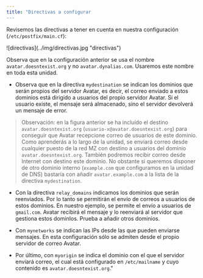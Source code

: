 ```yaml
---
title: "Directivas a configurar 
---
```


Revisemos las directivas a tener en cuenta en nuestra configuración (`/etc/postfix/main.cf`): 

!\[directivas\](../img/directivas.jpg "directivas") 

Observa que en la configuración anterior se usa el nombre `avatar.doesntexist.org` y no `avatar.dynalias.com`. Usaremos este nombre en toda esta unidad. 

* Observa que en la directiva `mydestination` se indican los dominios que serán propios del servidor Avatar, es decir, el correo enviado a estos dominios está dirigido a usuarios del propio servidor Avatar. Si el usuario existe, el mensaje será almacenado, sino el servidor devolverá un mensaje de error. 

> Observación: en la figura anterior se ha incluído el destino `avatar.doesntexist.org` (`usuario-x@avatar.doesntexist.org`) para conseguir que Avatar recepcione correo de usuarios de este dominio. Como aprenderás a lo largo de la unidad, se enviará correo desde cualquier puesto de la red MZ con destino a usuarios del dominio `avatar.doesntexist.org`. También podremos recibir correo desde Internet con destino este dominio. No obstante si queremos disponer de otro dominio interno (`example.com` que configuramos en la unidad de DNS) bastaría con añadir `avatar.example.com` a la lista de la directiva `mydestination`. 

* Con la directiva `relay_domains` indicamos los dominios que serán reenviados. Por lo tanto se permitirán el envío de correos a usuarios de estos dominios. En nuestro ejemplo, se permite el envío a usuarios de `gmail.com`. Avatar recibirá el mensaje y lo reenviará al servidor que gestiona estos dominIos. Prueba a añadir otros dominios. 

* Con `mynetworks` se indican las IPs desde las que pueden enviarse mensajes. En esta configuración sólo se admiten desde el propio servidor de correo Avatar. 

* Por último, con `myorigin` se indica el dominio con el que el servidor enviará correo, el cual está configurado en `/etc/mailname` y cuyo contenido es `avatar.doesntexist.org`."